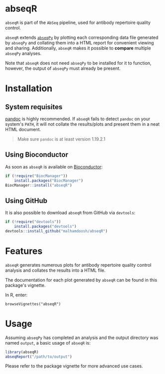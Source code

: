 # abseqR

`abseqR` is part of the `AbSeq` pipeline, used for antibody repertoire quality
control.

`abseqR` extends [`abseqPy`](https://github.com/malhamdoosh/abseqPy) by
plotting each corresponding data file generated by `abseqPy` and
collating them into a HTML report for convenient viewing and sharing.
Additionally, `abseqR` makes it possible to __compare__ multiple
`abseqPy` analyses.

Note that `abseqR` does not need `abseqPy` to be installed for it to function,
however, the output of `abseqPy` must already be present.


# Installation

## System requisites

[pandoc](http://pandoc.org/installing.html) is highly
recommended. If `abseqR` fails to detect `pandoc` on your
system's `PATH`, it will not collate the results/plots and present
them in a neat HTML document.

> Make sure `pandoc` is at least version 1.19.2.1


## Using Bioconductor

As soon as `abseqR` is available on [Bioconductor](http://bioconductor.org/):
```r
if (!require("BiocManager"))
    install.packages("BiocManager")
BiocManager::install("abseqR")
```

## Using GitHub

It is also possible to download `abseqR` from GitHub via `devtools`:
```r
if (!require("devtools"))
    install.packages("devtools")
devtools::install_github("malhamdoosh/abseqR")
```


# Features

`abseqR` generates numerous plots for antibody repertoire quality control analysis
and collates the results into a HTML file. 

The documentation for each plot generated by `abseqR`
can be found in this package's vignette.

In R, enter:

```{r}
browseVignettes("abseqR")
```

# Usage

Assuming `abseqPy` has completed an analysis and the output directory was
named `output`, a basic usage of `abseqR` is:

```r
library(abseqR)
abseqReport("/path/to/output")
```

Please refer to the package vignette for more advanced use cases.
